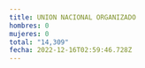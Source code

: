 ```yaml
---
title: UNION NACIONAL ORGANIZADO
hombres: 0
mujeres: 0
total: "14,309"
fecha: 2022-12-16T02:59:46.728Z
---
```


